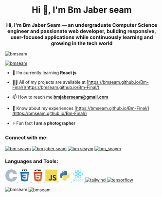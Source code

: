 <h1 align="center">Hi 👋, I'm Bm Jaber seam</h1>
<h3 align="center">Hi, I'm Bm Jaber Seam — an undergraduate Computer Science engineer and passionate web developer, building responsive, user-focused applications while continuously learning and growing in the tech world</h3>

<p align="left"> <img src="https://komarev.com/ghpvc/?username=bmseam&label=Profile%20views&color=0e75b6&style=flat" alt="bmseam" /> </p>

<p align="left"> <a href="https://github.com/ryo-ma/github-profile-trophy"><img src="https://github-profile-trophy.vercel.app/?username=bmseam" alt="bmseam" /></a> </p>

- 🌱 I’m currently learning **React js**

- 👨‍💻 All of my projects are available at [https://bmseam.github.io/Bm-Final/](https://bmseam.github.io/Bm-Final/)

- 📫 How to reach me **bmjaberseam@gmail.com**

- 📄 Know about my experiences [https://bmseam.github.io/Bm-Final/](https://bmseam.github.io/Bm-Final/)

- ⚡ Fun fact **I am a photographer**

<h3 align="left">Connect with me:</h3>
<p align="left">
<a href="https://twitter.com/bm seaym" target="blank"><img align="center" src="https://raw.githubusercontent.com/rahuldkjain/github-profile-readme-generator/master/src/images/icons/Social/twitter.svg" alt="bm seaym" height="30" width="40" /></a>
<a href="https://linkedin.com/in/bm jaber seam" target="blank"><img align="center" src="https://raw.githubusercontent.com/rahuldkjain/github-profile-readme-generator/master/src/images/icons/Social/linked-in-alt.svg" alt="bm jaber seam" height="30" width="40" /></a>
<a href="https://fb.com/bm seaym" target="blank"><img align="center" src="https://raw.githubusercontent.com/rahuldkjain/github-profile-readme-generator/master/src/images/icons/Social/facebook.svg" alt="bm seaym" height="30" width="40" /></a>
<a href="https://instagram.com/bm_seaym" target="blank"><img align="center" src="https://raw.githubusercontent.com/rahuldkjain/github-profile-readme-generator/master/src/images/icons/Social/instagram.svg" alt="bm_seaym" height="30" width="40" /></a>
</p>

<h3 align="left">Languages and Tools:</h3>
<p align="left"> <a href="https://www.cprogramming.com/" target="_blank" rel="noreferrer"> <img src="https://raw.githubusercontent.com/devicons/devicon/master/icons/c/c-original.svg" alt="c" width="40" height="40"/> </a> <a href="https://www.w3schools.com/css/" target="_blank" rel="noreferrer"> <img src="https://raw.githubusercontent.com/devicons/devicon/master/icons/css3/css3-original-wordmark.svg" alt="css3" width="40" height="40"/> </a> <a href="https://www.w3.org/html/" target="_blank" rel="noreferrer"> <img src="https://raw.githubusercontent.com/devicons/devicon/master/icons/html5/html5-original-wordmark.svg" alt="html5" width="40" height="40"/> </a> <a href="https://developer.mozilla.org/en-US/docs/Web/JavaScript" target="_blank" rel="noreferrer"> <img src="https://raw.githubusercontent.com/devicons/devicon/master/icons/javascript/javascript-original.svg" alt="javascript" width="40" height="40"/> </a> <a href="https://www.python.org" target="_blank" rel="noreferrer"> <img src="https://raw.githubusercontent.com/devicons/devicon/master/icons/python/python-original.svg" alt="python" width="40" height="40"/> </a> <a href="https://reactjs.org/" target="_blank" rel="noreferrer"> <img src="https://raw.githubusercontent.com/devicons/devicon/master/icons/react/react-original-wordmark.svg" alt="react" width="40" height="40"/> </a> <a href="https://tailwindcss.com/" target="_blank" rel="noreferrer"> <img src="https://www.vectorlogo.zone/logos/tailwindcss/tailwindcss-icon.svg" alt="tailwind" width="40" height="40"/> </a> <a href="https://www.tensorflow.org" target="_blank" rel="noreferrer"> <img src="https://www.vectorlogo.zone/logos/tensorflow/tensorflow-icon.svg" alt="tensorflow" width="40" height="40"/> </a> </p>

<p><img align="left" src="https://github-readme-stats.vercel.app/api/top-langs?username=bmseam&show_icons=true&locale=en&layout=compact" alt="bmseam" /></p>

<p>&nbsp;<img align="center" src="https://github-readme-stats.vercel.app/api?username=bmseam&show_icons=true&locale=en" alt="bmseam" /></p>

